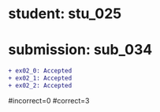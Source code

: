 # student: stu_025
# submission: sub_034

```diff
+ ex02_0: Accepted
+ ex02_1: Accepted
+ ex02_2: Accepted
```
#incorrect=0
#correct=3
